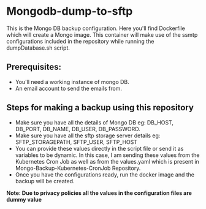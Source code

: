 # Mongodb-dump-to-sftp

This is the Mongo DB backup configuration. Here you'll find Dockerfile which will create a Mongo image. This container will make use of the ssmtp configurations included in the repository while running the dumpDatabase.sh script.

## Prerequisites:
* You'll need a working instance of mongo DB.
* An email account to send the emails from.

## Steps for making a backup using this repository
* Make sure you have all the details of Mongo DB eg: DB_HOST, DB_PORT, DB_NAME, DB_USER, DB_PASSWORD.
* Make sure you have all the sftp storage server details eg: SFTP_STORAGEPATH, SFTP_USER, SFTP_HOST
* You can provide these values directly in the script file or send it as variables to be dynamic. In this case, I am sending these values from the Kubernetes Cron Job as well as from the values.yaml which is present in Mongo-Backup-Kubernetes-CronJob Repository.
* Once you have the configurations ready, run the docker image and the backup will be created.



**Note: Due to privacy policies all the values in the configuration files are dummy value**
